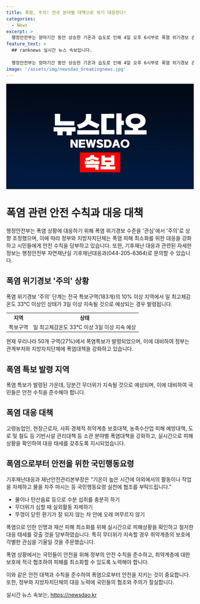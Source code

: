 ```yaml
---
title: 폭염, 주의! 전국 분야별 대책으로 위기 대응한다!
categories:
  - News
excerpt: >
  행정안전부는 장마기간 동안 상승한 기온과 습도로 인해 4일 오후 6시부로 폭염 위기경보 관심 단계에서 주의로 상향 조정했다. 이에 정부는 폭염 피해 최소화를 위해 시민들에게 야외활동 자제와 충분한 수분 섭취를 당부하고, 특보구역의 10% 이상 지역에서 폭염 주의보가 발령될 것으로 예상된다. 고령자와 취약계층 보호를 강화하고, 폭염으로 인한 피해 상황을 실시간으로 확인하여 대응할 예정이며, 국민은 야외활동을 자제하고 수분을 적절히 섭취하는 등 국민행동요령을 준수해야 한다. (출처: 정책브리핑)
feature_text: >
  ## ranknews 실시간 뉴스 속보입니다.

  행정안전부는 장마기간 동안 상승한 기온과 습도로 인해 4일 오후 6시부로 폭염 위기경보 관심 단계에서 주의로 상향 조정했다. 이에 정부는 폭염 피해 최소화를 위해 시민들에게 야외활동 자제와 충분한 수분 섭취를 당부하고, 특보구역의 10% 이상 지역에서 폭염 주의보가 발령될 것으로 예상된다. 고령자와 취약계층 보호를 강화하고, 폭염으로 인한 피해 상황을 실시간으로 확인하여 대응할 예정이며, 국민은 야외활동을 자제하고 수분을 적절히 섭취하는 등 국민행동요령을 준수해야 한다. (출처: 정책브리핑)
image: '/assets/img/newsdao_breakingnews.jpg'
---
```


<p><img src="/assets/img/newsdao_breakingnews.jpg" alt="ranknews 속보" /></p>

<h1>폭염 관련 안전 수칙과 대응 대책</h1>

<p data-ke-size="size16">행정안전부는 폭염 상황에 대응하기 위해 폭염 위기경보 수준을 '관심'에서 '주의'로 상향 조정했으며, 이에 따라 정부와 지방자치단체는 폭염 피해 최소화를 위한 대응을 강화하고 시민들에게 안전 수칙을 당부하고 있습니다. 또한, 기후재난 대응과 관련된 자세한 정보는 행정안전부 자연재난실 기후재난대응과(044-205-6364)로 문의할 수 있습니다.</p>

<h2>폭염 위기경보 '주의' 상황</h2>

<p data-ke-size="size16">폭염 위기경보 '주의' 단계는 전국 특보구역(183개)의 10% 이상 지역에서 일 최고체감온도 33℃ 이상인 상태가 3일 이상 지속될 것으로 예상되는 경우 발령됩니다.</p>

<table>
    <tr>
        <td style="text-align: center; height: 17px;"><b>지역</b></td>
        <td style="text-align: center; height: 17px;"><b>상태</b></td>
    </tr>
    <tr>
        <td style="text-align: center; height: 17px;">특보구역</td>
        <td style="text-align: center; height: 17px;">일 최고체감온도 33℃ 이상 3일 이상 지속 예상</td>
    </tr>
</table>

<p data-ke-size="size16">현재 우리나라 50개 구역(27%)에서 폭염특보가 발령되었으며, 이에 대비하여 정부는 관계부처와 지방자치단체에 폭염대책을 강화하고 있습니다.</p>

<h2>폭염 특보 발령 지역</h2>

<p data-ke-size="size16">폭염 특보가 발령된 가운데, 당분간 무더위가 지속될 것으로 예상되며, 이에 대비하여 국민들은 안전 수칙을 준수해야 합니다.</p>

<h2>폭염 대응 대책</h2>

<p data-ke-size="size16">고령농업인, 현장근로자, 사회·경제적 취약계층 보호대책, 농축수산업 피해 예방대책, 도로 및 철도 등 기반시설 관리대책 등 소관 분야별 폭염대책을 강화하고, 실시간으로 피해상황을 확인하여 대응 태세를 갖추도록 지시되었습니다.</p>

<h2>폭염으로부터 안전을 위한 국민행동요령</h2>

<p data-ke-size="size16">기후재난대응과 재난안전관리본부장은 "기온이 높은 시간에 야외에서의 활동이나 작업을 자제하고 물을 자주 마시는 등 국민행동요령 실천에 협조를 부탁드립니다."</p>

<ul>
    <li>물이나 탄산음료 등으로 수분 섭취를 충분히 하기</li>
    <li>무더위가 심할 때 실외활동 자제하기</li>
    <li>뚜껑이 닫힌 환기가 잘 되지 않는 차 안에 오래 머무르지 않기</li>
</ul>

<p data-ke-size="size16">폭염으로 인한 인명과 재산 피해 최소화를 위해 실시간으로 피해상황을 확인하고 철저한 대응 태세를 갖출 것을 당부하였습니다. 특히 무더위가 지속할 경우 취약계층의 보호에 각별한 관심을 기울일 것을 주문했습니다.</p>

<p data-ke-size="size16">폭염 상황에서는 국민들이 안전을 위해 정부의 안전 수칙을 준수하고, 취약계층에 대한 보호에 적극 협조하여 피해를 최소화할 수 있도록 노력해야 합니다.</p>

<p data-ke-size="size16">이와 같은 안전 대책과 수칙을 준수하여 폭염으로부터 안전을 지키는 것이 중요합니다. 또한, 정부와 지방자치단체의 대응 노력에 국민들의 협조와 주의가 절실합니다.</p>
실시간 뉴스 속보는, <a href="https://newsdao.kr" rel="dofollow">https://newsdao.kr</a>


